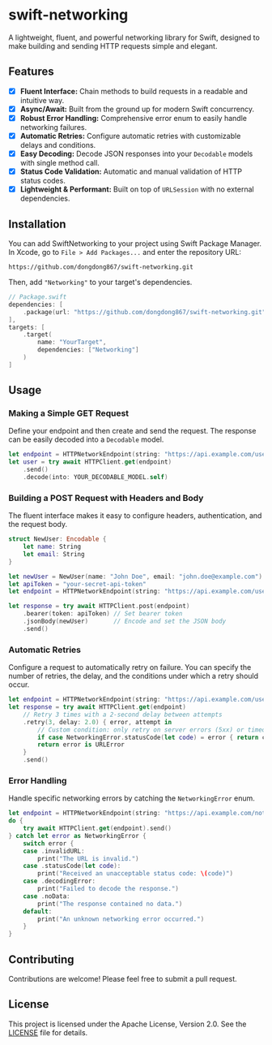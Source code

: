 # swift-networking

A lightweight, fluent, and powerful networking library for Swift, designed to make building and
sending HTTP requests simple and elegant.

## Features

- [x] **Fluent Interface:** Chain methods to build requests in a readable and intuitive way.
- [x] **Async/Await:** Built from the ground up for modern Swift concurrency.
- [x] **Robust Error Handling:** Comprehensive error enum to easily handle networking failures.
- [x] **Automatic Retries:** Configure automatic retries with customizable delays and conditions.
- [x] **Easy Decoding:** Decode JSON responses into your `Decodable` models with single method call.
- [x] **Status Code Validation:** Automatic and manual validation of HTTP status codes.
- [x] **Lightweight & Performant:** Built on top of `URLSession` with no external dependencies.

## Installation

You can add SwiftNetworking to your project using Swift Package Manager. In Xcode, go to `File > Add Packages...` and enter the repository URL:

```text
https://github.com/dongdong867/swift-networking.git
```

Then, add `"Networking"` to your target's dependencies.

```swift
// Package.swift
dependencies: [
    .package(url: "https://github.com/dongdong867/swift-networking.git", from: "1.0.0")
],
targets: [
    .target(
        name: "YourTarget",
        dependencies: ["Networking"]
    )
]
```

## Usage

### Making a Simple GET Request

Define your endpoint and then create and send the request. The response can be easily decoded into a `Decodable` model.

```swift
let endpoint = HTTPNetworkEndpoint(string: "https://api.example.com/users/1")
let user = try await HTTPClient.get(endpoint)
    .send()
    .decode(into: YOUR_DECODABLE_MODEL.self)
```

### Building a POST Request with Headers and Body

The fluent interface makes it easy to configure headers, authentication, and the request body.

```swift
struct NewUser: Encodable {
    let name: String
    let email: String
}

let newUser = NewUser(name: "John Doe", email: "john.doe@example.com")
let apiToken = "your-secret-api-token"
let endpoint = HTTPNetworkEndpoint(string: "https://api.example.com/users/1")

let response = try await HTTPClient.post(endpoint)
    .bearer(token: apiToken) // Set bearer token
    .jsonBody(newUser)       // Encode and set the JSON body
    .send()
```

### Automatic Retries

Configure a request to automatically retry on failure. You can specify the number of retries,
the delay, and the conditions under which a retry should occur.

```swift
let endpoint = HTTPNetworkEndpoint(string: "https://api.example.com/users/1")
let response = try await HTTPClient.get(endpoint)
    // Retry 3 times with a 2-second delay between attempts
    .retry(3, delay: 2.0) { error, attempt in
        // Custom condition: only retry on server errors (5xx) or timeouts
        if case NetworkingError.statusCode(let code) = error { return code >= 500 }
        return error is URLError
    }
    .send()
```

### Error Handling

Handle specific networking errors by catching the `NetworkingError` enum.

```swift
let endpoint = HTTPNetworkEndpoint(string: "https://api.example.com/not-found")
do {
    try await HTTPClient.get(endpoint).send()
} catch let error as NetworkingError {
    switch error {
    case .invalidURL:
        print("The URL is invalid.")
    case .statusCode(let code):
        print("Received an unacceptable status code: \(code)")
    case .decodingError:
        print("Failed to decode the response.")
    case .noData:
        print("The response contained no data.")
    default:
        print("An unknown networking error occurred.")
    }
}
```

## Contributing

Contributions are welcome! Please feel free to submit a pull request.

## License

This project is licensed under the Apache License, Version 2.0.
See the [LICENSE](LICENSE) file for details.
